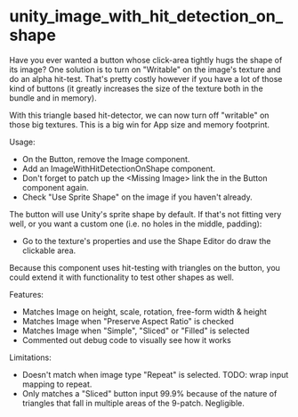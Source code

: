 # unity_image_with_hit_detection_on_shape
Have you ever wanted a button whose click-area tightly hugs the shape of its image?
One solution is to turn on "Writable" on the image's texture and do an alpha hit-test. That's pretty costly however if you have a lot of those kind of buttons (it greatly increases the size of the texture both in the bundle and in memory).

With this triangle based hit-detector, we can now turn off "writable" on those big textures. This is a big win for App size and memory footprint.

Usage:
- On the Button, remove the Image component.
- Add an ImageWithHitDetectionOnShape component.
- Don't forget to patch up the &lt;Missing Image> link the in the Button component again.
- Check "Use Sprite Shape" on the image if you haven't already.

The button will use Unity's sprite shape by default. If that's not fitting very well, or you want a custom one (i.e. no holes in the middle, padding):
- Go to the texture's properties and use the Shape Editor do draw the clickable area.

Because this component uses hit-testing with triangles on the button, you could extend it with functionality to test other shapes as well.

Features:
- Matches Image on height, scale, rotation, free-form width & height
- Matches Image when "Preserve Aspect Ratio" is checked
- Matches Image when "Simple", "Sliced" or "Filled" is selected
- Commented out debug code to visually see how it works

Limitations:
- Doesn't match when image type "Repeat" is selected. TODO: wrap input mapping to repeat.
- Only matches a "Sliced" button input 99.9% because of the nature of triangles that fall in multiple areas of the 9-patch. Negligible.
